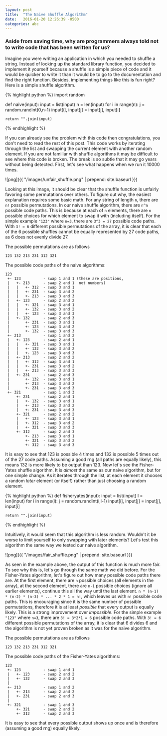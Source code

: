 ```yaml
---
layout: post
title:  "The Naive Shuffle Algorithm"
date:   2016-01-20 12:26:39 -0500
categories: abc
---
```


### Aside from saving time, why are programmers always told not to write code that has been written for us?

Imagine you were writing an application in which you needed to shuffle a
string. Instead of looking up the standard library function, you decided to
implement it yourself because a shuffle is a simple piece of code and it would
be quicker to write it than it would be to go to the documentation and find the
right function. Besides, implementing things like this is fun right? Here is a
simple shuffle algorithm.

{% highlight python %}
import random

def naive(input):
    input = list(input)
    n = len(input)
    for i in range(n):
        j = random.randint(0,n-1)
        input[i], input[j] = input[j], input[i]

    return "".join(input)
{% endhighlight %}

If you can already see the problem with this code then congratulations, you
don't need to read the rest of this post.  This code works by iterating through
the list and swapping the current element with another random element. If you
are not familiar with shuffle algorithms it may be difficult to see where this
code is broken. The break is so subtle that it may go years without being
detected. First, let's see what happens when we run it 10000 times.


![png]({{ "/images/unfair_shuffle.png" | prepend: site.baseurl }})

Looking at this image, it should be clear that the shuffle function is unfairly
favoring some permutations over others. To figure out why, the easiest
explanation requires some basic math.  For any string of length `n`, there are
`n!` possible permutations. In our naive shuffle algorithm, there are `n^n`
possible code paths. This is because at each of `n` elements, there are `n`
possible choices for which element to swap it with (including itself).  For the
simple example `"123"` where `n=3`, there are `3^3 = 27` possible code paths.
With `3! = 6` different possible permutations of the array, it is clear that
each of the 6 possible shuffles cannot be equally represented by 27 code paths,
as 6 does not evenly divide 27.

The possible permutations are as follows

    123 132 213 231 312 321

The possible code paths of the naive algorithms:

    123
     +- 123          - swap 1 and 1 (these are positions,
     |   +- 213      - swap 2 and 1  not numbers)
     |   |   +- 312  - swap 3 and 1
     |   |   +- 231  - swap 3 and 2
     |   |   +- 213  - swap 3 and 3
     |   +- 123      - swap 2 and 2
     |   |   +- 321  - swap 3 and 1
     |   |   +- 132  - swap 3 and 2
     |   |   +- 123  - swap 3 and 3
     |   +- 132      - swap 2 and 3
     |       +- 231  - swap 3 and 1
     |       +- 123  - swap 3 and 2
     |       +- 132  - swap 3 and 3
     +- 213          - swap 1 and 2
     |   +- 123      - swap 2 and 1
     |   |   +- 321  - swap 3 and 1
     |   |   +- 132  - swap 3 and 2
     |   |   +- 123  - swap 3 and 3
     |   +- 213      - swap 2 and 2
     |   |   +- 312  - swap 3 and 1
     |   |   +- 231  - swap 3 and 2
     |   |   +- 213  - swap 3 and 3
     |   +- 231      - swap 2 and 3
     |       +- 132  - swap 3 and 1
     |       +- 213  - swap 3 and 2
     |       +- 231  - swap 3 and 3
     +- 321          - swap 1 and 3
         +- 231      - swap 2 and 1
         |   +- 132  - swap 3 and 1
         |   +- 213  - swap 3 and 2
         |   +- 231  - swap 3 and 3
         +- 321      - swap 2 and 2
         |   +- 123  - swap 3 and 1
         |   +- 312  - swap 3 and 2
         |   +- 321  - swap 3 and 3
         +- 312      - swap 2 and 3
             +- 213  - swap 3 and 1
             +- 321  - swap 3 and 2
             +- 312  - swap 3 and 3

It is easy to see that 123 is possible 4 times and 132 is possible 5 times out
of the 27 code paths. Assuming a good rng (all paths are equally likely), this
means 132 is more likely to be output than 123. Now let's see the Fisher-Yates
shuffle algorithm.  It is _almost_ the same as our naive algorithm, but for one
simple change. As it iterates through the list, at each element it chooses a
random _later_ element (or itself) rather than just choosing a random element.

{% highlight python %}
def fisheryates(input):
    input = list(input)
    l = len(input)
    for i in range(l):
        j = random.randint(i,l-1)
        input[i], input[j] = input[j], input[i]

    return "".join(input)
{% endhighlight %}

Intuitively, it would seem that this algorithm is less random. Wouldn't it be
worse to limit yourself to only swapping with later elements? Let's test this
algorithm the same way we tested our naive algorithm.


![png]({{ "/images/fair_shuffle.png" | prepend: site.baseurl }})


As seen in the example above, the output of this function is much more fair.
To see why this is, let's go through the same math we did before.  For the
Fisher-Yates algorithm, let's figure out how many possible code paths there
are.  At the first element, there are `n` possible choices (all elements in the
array), at the second element, there are `n-1` possible choices (ignore all
earlier elements), continue this all the way until the last element.  `n *
(n-1) * (n-2) * (n-3) * ... * 2 * 1 = n!`, which leaves us with `n!` possible
code paths.  This is encouraging since it is the same number of possible
permutations, therefore it is at least *possible* that every output is equally
likely. This is a strong improvement over *impossible*.  For the simple example
`"123"` where `n=3`, there are `3! = 3*2*1 = 6` possible code paths.  With `3!
= 6` different possible permutations of the array, it is clear that 6 divides 6
and the algorithm is not yet proven broken as it was for the naive algorithm.

The possible permutations are as follows

    123 132 213 231 312 321

The possible code paths of the Fisher-Yates algorithms:

    123
     +- 123          - swap 1 and 1
     |   +- 123      - swap 2 and 2
     |   +- 132      - swap 2 and 3
     |
     +- 213          - swap 1 and 2
     |   +- 213      - swap 2 and 2
     |   +- 231      - swap 2 and 3
     |
     +- 321          - swap 1 and 3
         +- 321      - swap 2 and 2
         +- 312      - swap 2 and 3

It is easy to see that every possible output shows up once and is therefore
(assuming a good rng) equally likely.


